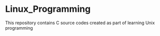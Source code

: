 # Linux_Programming
This repository contains C source codes created as part of learning Unix programming
